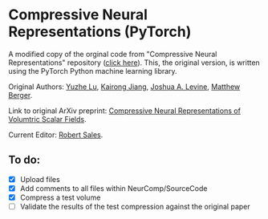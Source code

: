 # Compressive Neural Representations (PyTorch)
A modified copy of the orginal code from "Compressive Neural Representations" repository ([click here](https://github.com/matthewberger/neurcomp)). This, the original version, is written using the PyTorch Python machine learning library.

Original Authors: [Yuzhe Lu](), [Kairong Jiang](), [Joshua A. Levine](https://jalevine.bitbucket.io/), [Matthew Berger](https://matthewberger.github.io/). 

Link to original ArXiv preprint: [Compressive Neural Representations of Volumtric Scalar Fields](https://arxiv.org/pdf/2104.04523.pdf).

Current Editor: [Robert Sales](https://github.com/RobertMichaelSales). 

## To do:
- [x] Upload files
- [x] Add comments to all files within NeurComp/SourceCode
- [x] Compress a test volume 
- [ ] Validate the results of the test compression against the original paper
